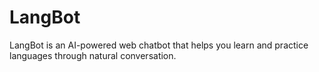 # LangBot
LangBot is an AI-powered web chatbot that helps you learn and practice languages through natural conversation.
